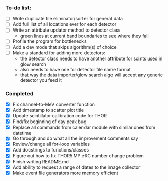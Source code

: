 ### To-do list:
- [ ] Write duplicate file eliminator/sorter for general data
- [ ] Add full list of all locations ever for each detector
- [ ] Write an attribute updator method to detector class
  - green lines at current band boundaries to see where they fall
- [ ] Profile the program for bottlenecks
- [ ] Add a dev mode that skips algorithm(s) of choice
- [ ] Make a standard for adding more detectors:
  - the detector class needs to have another attribute for scints used in glow search
  - also needs to have one for detector file name format
  - that way the data importer/glow search algo will accept any generic detector you feed it

### Completed
- [x] Fix channel-to-MeV converter function
- [x] Add timestamp to scatter plot title
- [x] Update scintillator calibration code for THOR
- [x] Find/fix beginning of day peak bug 
- [x] Replace all commands from calendar module with similar ones from datetime
- [x] Go through and do what all the improvement comments say
- [x] Review/change all for-loop variables 
- [x] Add docstrings to functions/classes
- [x] Figure out how to fix THOR5 MP eRC number change problem
- [x] Finish writing README.md
- [x] Add ability to request a range of dates to the image collector
- [x] Make event file generators more memory efficient
